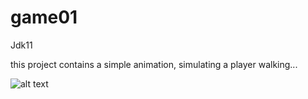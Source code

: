 # game01

Jdk11

this project contains a simple animation, simulating a player walking...


![alt text](https://github.com/[username]/[reponame]/blob/[branch]/pic.png?raw=true)
